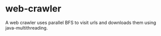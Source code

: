 # web-crawler
A web crawler uses parallel BFS to visit urls and downloads them using java-multithreading.
